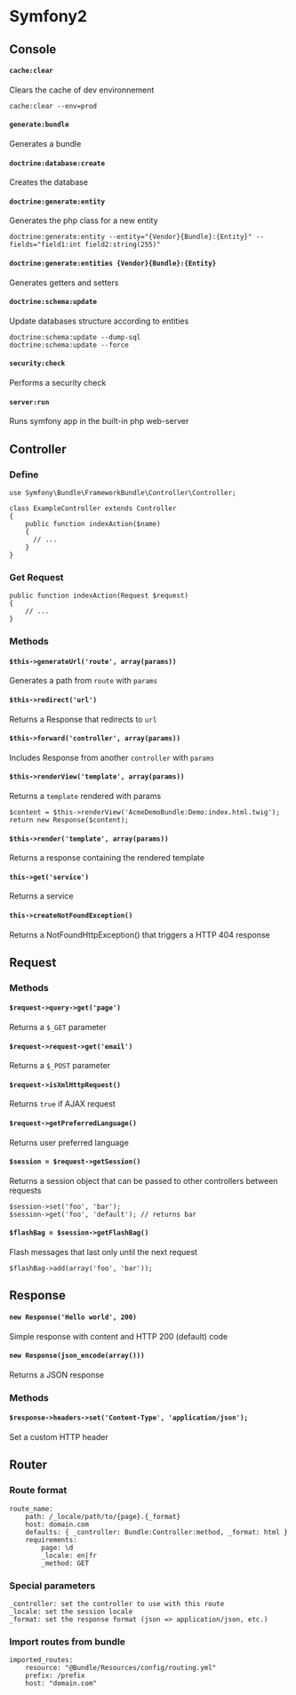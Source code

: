 Symfony2
========

## Console

#### `cache:clear`
Clears the cache of dev environnement

    cache:clear --env=prod

#### `generate:bundle`
Generates a bundle

#### `doctrine:database:create`
Creates the database

#### `doctrine:generate:entity`
Generates the php class for a new entity

    doctrine:generate:entity --entity="{Vendor}{Bundle}:{Entity}" --fields="field1:int field2:string(255)"

#### `doctrine:generate:entities {Vendor}{Bundle}:{Entity}`
Generates getters and setters

#### `doctrine:schema:update`
Update databases structure according to entities

    doctrine:schema:update --dump-sql
    doctrine:schema:update --force
    
#### `security:check`
Performs a security check

#### `server:run`
Runs symfony app in the built-in php web-server

## Controller 

### Define

    use Symfony\Bundle\FrameworkBundle\Controller\Controller;

    class ExampleController extends Controller
    {
        public function indexAction($name)
        {
          // ...
        }
    }
    
### Get Request

    public function indexAction(Request $request)
    {
        // ...
    }

### Methods

#### `$this->generateUrl('route', array(params))`
Generates a path from `route` with `params`

#### `$this->redirect('url')`
Returns a Response that redirects to `url`

#### `$this->forward('controller', array(params))`
Includes Response from another `controller` with `params`

#### `$this->renderView('template', array(params))`
Returns a `template` rendered with params

    $content = $this->renderView('AcmeDemoBundle:Demo:index.html.twig');
    return new Response($content);

#### `$this->render('template', array(params))`
Returns a response containing the rendered template

#### `this->get('service')`
Returns a service

#### `this->createNotFoundException()`
Returns a NotFoundHttpException() that triggers a HTTP 404 response

## Request

### Methods

#### `$request->query->get('page')`
Returns a `$_GET` parameter

#### `$request->request->get('email')`
Returns a `$_POST` parameter

#### `$request->isXmlHttpRequest()`
Returns `true` if AJAX request

#### `$request->getPreferredLanguage()`
Returns user preferred language

#### `$session = $request->getSession()`
Returns a session object that can be passed to other controllers between requests

    $session->set('foo', 'bar');
    $session->get('foo', 'default'); // returns bar

#### `$flashBag = $session->getFlashBag()`
Flash messages that last only until the next request

    $flashBag->add(array('foo', 'bar'));

## Response

#### `new Response('Hello world', 200)`
Simple response with content and HTTP 200 (default) code

#### `new Response(json_encode(array()))`
Returns a JSON response

### Methods

#### `$response->headers->set('Content-Type', 'application/json');`
Set a custom HTTP header


## Router

### Route format

    route_name:
        path: /_locale/path/to/{page}.{_format}
        host: domain.com
        defaults: { _controller: Bundle:Controller:method, _format: html }
        requirements:
            page: \d
            _locale: en|fr
            _method: GET
            
### Special parameters

    _controller: set the controller to use with this route
    _locale: set the session locale
    _format: set the response format (json => application/json, etc.)

### Import routes from bundle

    imported_routes:
        resource: "@Bundle/Resources/config/routing.yml"
        prefix: /prefix
        host: "domain.com"
